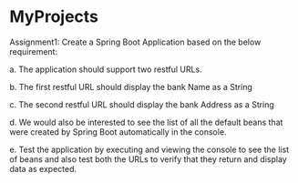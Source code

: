 # MyProjects
Assignment1:
Create a Spring Boot Application based on the below requirement:

a. The application should support two restful URLs.

b. The first restful URL should display the bank Name as a String

c. The second restful URL should display the bank Address as a String

d. We would also be interested to see the list of all the default beans that were created by Spring Boot automatically in the console.

e. Test the application by executing and viewing the console to see the list of beans and also test both the URLs to verify that they return and display data as expected.
